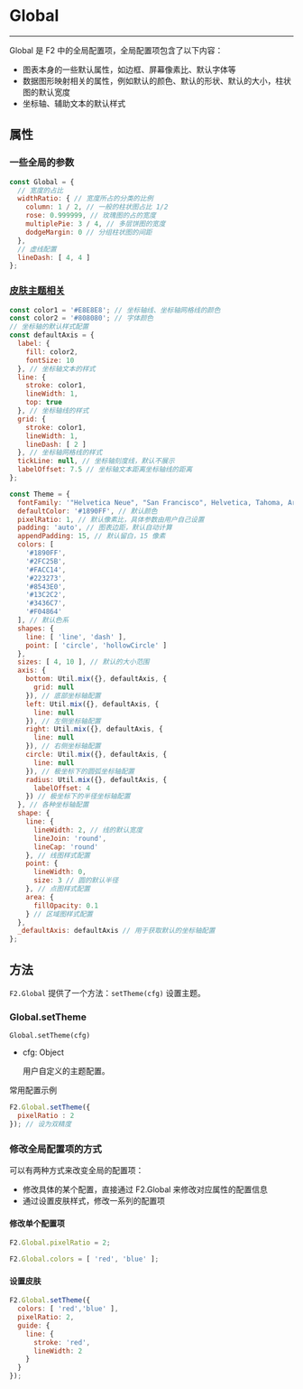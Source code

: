 # Global

---

Global 是 F2 中的全局配置项，全局配置项包含了以下内容：

* 图表本身的一些默认属性，如边框、屏幕像素比、默认字体等
* 数据图形映射相关的属性，例如默认的颜色、默认的形状、默认的大小，柱状图的默认宽度
* 坐标轴、辅助文本的默认样式


## 属性

### 一些全局的参数

```js
const Global = {
  // 宽度的占比
  widthRatio: { // 宽度所占的分类的比例
    column: 1 / 2, // 一般的柱状图占比 1/2
    rose: 0.999999, // 玫瑰图的占的宽度
    multiplePie: 3 / 4, // 多层饼图的宽度
    dodgeMargin: 0 // 分组柱状图的间距
  },
  // 虚线配置
  lineDash: [ 4, 4 ]
};

```

### [皮肤主题相关](#皮肤主题相关)

```js
const color1 = '#E8E8E8'; // 坐标轴线、坐标轴网格线的颜色
const color2 = '#808080'; // 字体颜色
// 坐标轴的默认样式配置
const defaultAxis = {
  label: {
    fill: color2,
    fontSize: 10
  }, // 坐标轴文本的样式
  line: {
    stroke: color1,
    lineWidth: 1,
    top: true
  }, // 坐标轴线的样式
  grid: {
    stroke: color1,
    lineWidth: 1,
    lineDash: [ 2 ]
  }, // 坐标轴网格线的样式
  tickLine: null, // 坐标轴刻度线，默认不展示
  labelOffset: 7.5 // 坐标轴文本距离坐标轴线的距离
};

const Theme = {
  fontFamily: '"Helvetica Neue", "San Francisco", Helvetica, Tahoma, Arial, "PingFang SC", "Hiragino Sans GB", "Heiti SC", "Microsoft YaHei", sans-serif', // 默认字体
  defaultColor: '#1890FF', // 默认颜色
  pixelRatio: 1, // 默认像素比，具体参数由用户自己设置
  padding: 'auto', // 图表边距，默认自动计算
  appendPadding: 15, // 默认留白，15 像素
  colors: [
    '#1890FF',
    '#2FC25B',
    '#FACC14',
    '#223273',
    '#8543E0',
    '#13C2C2',
    '#3436C7',
    '#F04864'
  ], // 默认色系
  shapes: {
    line: [ 'line', 'dash' ],
    point: [ 'circle', 'hollowCircle' ]
  },
  sizes: [ 4, 10 ], // 默认的大小范围
  axis: {
    bottom: Util.mix({}, defaultAxis, {
      grid: null
    }), // 底部坐标轴配置
    left: Util.mix({}, defaultAxis, {
      line: null
    }), // 左侧坐标轴配置
    right: Util.mix({}, defaultAxis, {
      line: null
    }), // 右侧坐标轴配置
    circle: Util.mix({}, defaultAxis, {
      line: null
    }), // 极坐标下的圆弧坐标轴配置
    radius: Util.mix({}, defaultAxis, {
      labelOffset: 4
    }) // 极坐标下的半径坐标轴配置
  }, // 各种坐标轴配置
  shape: {
    line: {
      lineWidth: 2, // 线的默认宽度
      lineJoin: 'round',
      lineCap: 'round'
    }, // 线图样式配置
    point: {
      lineWidth: 0,
      size: 3 // 圆的默认半径
    }, // 点图样式配置
    area: {
      fillOpacity: 0.1
    } // 区域图样式配置
  },
  _defaultAxis: defaultAxis // 用于获取默认的坐标轴配置
};
```

## 方法

`F2.Global` 提供了一个方法：`setTheme(cfg)` 设置主题。

### Global.setTheme

`Global.setTheme(cfg)`

- cfg: Object

  用户自定义的主题配置。

常用配置示例

```javascript
F2.Global.setTheme({
  pixelRatio : 2
}); // 设为双精度
```

### 修改全局配置项的方式

可以有两种方式来改变全局的配置项：

*  修改具体的某个配置，直接通过 F2.Global 来修改对应属性的配置信息
*  通过设置皮肤样式，修改一系列的配置项

#### 修改单个配置项

```js
F2.Global.pixelRatio = 2;

F2.Global.colors = [ 'red', 'blue' ];
```

#### 设置皮肤

```js
F2.Global.setTheme({
  colors: [ 'red','blue' ],
  pixelRatio: 2,
  guide: {
    line: {
      stroke: 'red',
      lineWidth: 2
    }
  }
});
```
